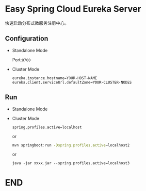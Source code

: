 # Easy Spring Cloud Eureka Server

快速启动分布式微服务注册中心。

## Configuration

- Standalone Mode

	Port:`8700`

- Cluster Mode

	 ```Properties
	 eureka.instance.hostname=YOUR-HOST-NAME
	 eureka.client.serviceUrl.defaultZone=YOUR-CLUSTER-NODES
	 ```
 
## Run
 
- Standalone Mode

- Cluster Mode

	 ```Properties
	 spring.profiles.active=localhost
	 ```
	 	 
	 or
	 
	 ```BASH
	 mvn springboot:run -Dspring.profiles.active=localhost2
	 ```
	 
	 or
	 
	 ```SHELL
	 java -jar xxxx.jar --spring.profiles.active=localhost3
	 ```

# END